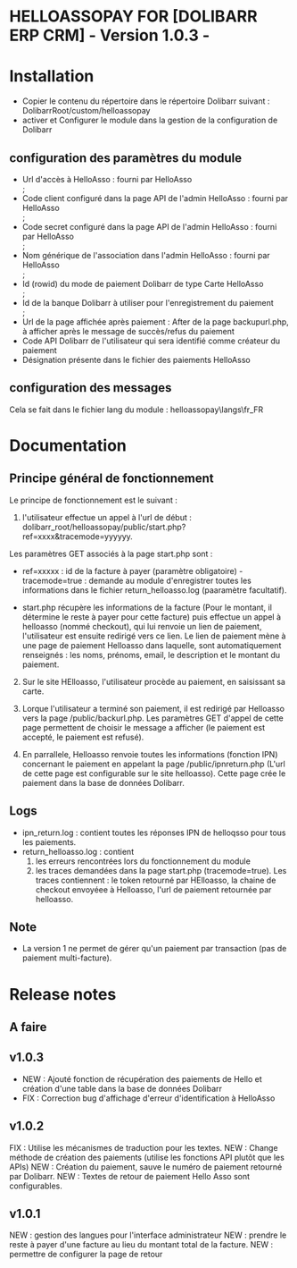 # HELLOASSOPAY FOR [DOLIBARR ERP CRM] - Version 1.0.3 -

# Installation

- Copier le contenu du répertoire dans le répertoire Dolibarr suivant : DolibarrRoot/custom/helloassopay
- activer et Configurer le module dans la gestion de la configuration de Dolibarr

## configuration des paramètres du module

- Url d'accès à HelloAsso : fourni par HelloAsso</br>;
- Code client configuré dans la page API de l'admin HelloAsso : fourni par HelloAsso</br>;
- Code secret configuré dans la page API de l'admin HelloAsso : fourni par HelloAsso</br>;
- Nom générique de l'association dans l'admin HelloAsso : fourni par HelloAsso</br>;
- Id (rowid) du mode de paiement Dolibarr de type Carte HelloAsso</br>;
- Id de la banque Dolibarr à utiliser pour l'enregistrement du paiement </br>;
- Url de la page affichée après paiement : After de la page backupurl.php, à afficher après le message de succès/refus du paiement
- Code API Dolibarr de l'utilisateur qui sera identifié comme créateur du paiement
- Désignation présente dans le fichier des paiements HelloAsso

## configuration des messages

Cela se fait dans le fichier lang du module : helloassopay\langs\fr_FR

# Documentation

## Principe général de fonctionnement

Le principe de fonctionnement est le suivant :

1) l'utilisateur effectue un appel à l'url de début : dolibarr_root/helloassopay/public/start.php?ref=xxxx&tracemode=yyyyyy.

Les paramètres GET associés à la page start.php sont :

- ref=xxxxx : id de la facture à payer (paramètre obligatoire)
-tracemode=true : demande au module d'enregistrer toutes les informations dans le fichier return_helloasso.log (paaramètre facultatif).

- start.php récupère les informations de la facture (Pour le montant, il détermine le reste à payer pour cette facture) puis effectue un appel à helloasso (nommé checkout), qui lui renvoie un lien de paiement, l'utilisateur est ensuite redirigé vers ce lien.
Le lien de paiement mène à une page de paiement Helloasso dans laquelle, sont automatiquement renseignés : les noms, prénoms, email, le description et le montant du paiement.

2) Sur le site HElloasso, l'utilisateur procède au paiement, en saisissant sa carte.

3) Lorque l'utilisateur a terminé son paiement, il est redirigé par Helloasso vers la page /public/backurl.php. Les paramètres GET d'appel de cette page permettent de choisir le message a afficher (le paiement est accepté, le paiement est refusé).

4) En parrallele, Helloasso renvoie toutes les informations (fonction IPN) concernant le paiement en appelant la page /public/ipnreturn.php (L'url de cette page est configurable sur le site helloasso). Cette page crée le paiement dans la base de données Dolibarr.

## Logs

- ipn_return.log : contient toutes les réponses IPN de helloqsso pour tous les paiements.
- return_helloasso.log : contient
  1) les erreurs rencontrées lors du fonctionnement du module
  2) les traces demandées dans la page start.php (tracemode=true). Les traces contiennent : le token retourné par HElloasso, la chaine de checkout envoyéee à Helloasso, l'url de paiement retournée par helloasso.

## Note

- La version 1 ne permet de gérer qu'un paiement par transaction (pas de paiement multi-facture).

# Release notes

## A faire

## v1.0.3

- NEW : Ajouté fonction de récupération des paiements de Hello et création d'une table dans la base de données Dolibarr
- FIX : Correction bug d'affichage d'erreur d'identification à HelloAsso

## v1.0.2

FIX : Utilise les mécanismes de traduction pour les textes.
NEW : Change méthode de création des paiements (utilise les fonctions API plutôt que les APIs)
NEW : Création du paiement, sauve le numéro de paiement retourné par Dolibarr.
NEW :  Textes de retour de paiement Hello Asso sont configurables.

## v1.0.1

NEW : gestion des langues pour l'interface administrateur
NEW : prendre le reste à payer d'une facture au lieu du montant total de la facture.
NEW : permettre de configurer la page de retour
